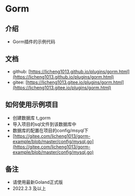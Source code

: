 # Gorm
## 介绍
- Gorm插件的示例代码

## 文档
- github: [https://licheng1013.github.io/plugins/gorm.html](https://licheng1013.github.io/plugins/gorm.html)
- gitee: [https://licheng1013.gitee.io/plugins/gorm.html](https://licheng1013.gitee.io/plugins/gorm.html)


## 如何使用示例项目
- 创建数据库 t_gorm
- 导入项目的sql文件到该数据库中
- 数据库的配置在项目的config/msyql下
- [https://gitee.com/licheng1013/gorm-example/blob/master/config/mysql.go](https://gitee.com/licheng1013/gorm-example/blob/master/config/mysql.go)


## 备注
- 请使用最新Goland正式版
- 2022.2.3 及以上